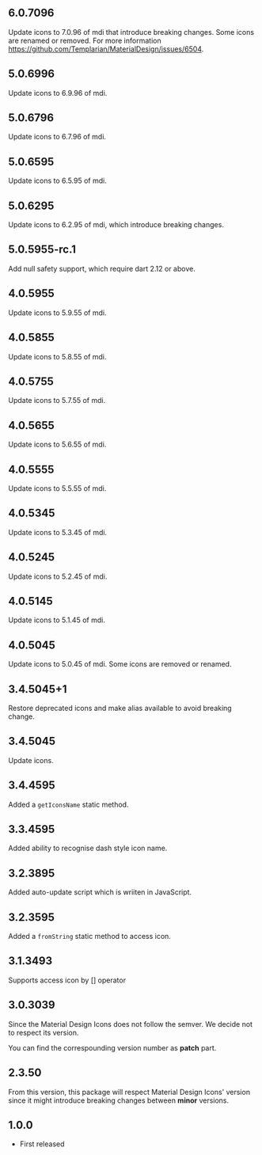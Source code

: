 ## 6.0.7096

Update icons to 7.0.96 of mdi that introduce breaking changes. Some icons are renamed or removed. For more information https://github.com/Templarian/MaterialDesign/issues/6504.

## 5.0.6996

Update icons to 6.9.96 of mdi.

## 5.0.6796

Update icons to 6.7.96 of mdi.

## 5.0.6595

Update icons to 6.5.95 of mdi.

## 5.0.6295

Update icons to 6.2.95 of mdi, which introduce breaking changes.

## 5.0.5955-rc.1

Add null safety support, which require dart 2.12 or above.

## 4.0.5955

Update icons to 5.9.55 of mdi.

## 4.0.5855

Update icons to 5.8.55 of mdi.

## 4.0.5755

Update icons to 5.7.55 of mdi.

## 4.0.5655

Update icons to 5.6.55 of mdi.

## 4.0.5555

Update icons to 5.5.55 of mdi.

## 4.0.5345

Update icons to 5.3.45 of mdi.

## 4.0.5245

Update icons to 5.2.45 of mdi.

## 4.0.5145

Update icons to 5.1.45 of mdi.

## 4.0.5045

Update icons to 5.0.45 of mdi. Some icons are removed or renamed.

## 3.4.5045+1

Restore deprecated icons and make alias available to avoid breaking change.

## 3.4.5045

Update icons.

## 3.4.4595

Added a `getIconsName` static method.

## 3.3.4595

Added ability to recognise dash style icon name.

## 3.2.3895

Added auto-update script which is wriiten in JavaScript.

## 3.2.3595

Added a `fromString` static method to access icon.

## 3.1.3493

Supports access icon by [] operator

## 3.0.3039

Since the Material Design Icons does not follow the semver. We decide not to respect its version.

You can find the correspounding version number as **patch** part.

## 2.3.50

From this version, this package will respect Material Design Icons' version since it might introduce breaking changes between **minor** versions.

## 1.0.0

* First released
